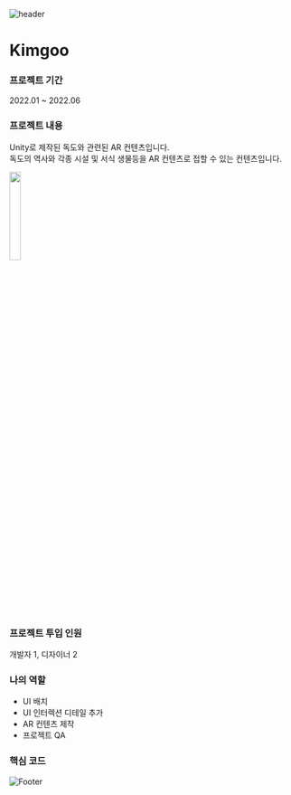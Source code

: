 ![header](https://capsule-render.vercel.app/api?type=waving&color=auto&height=200&section=header&text=Kimgoo&fontSize=60)

# Kimgoo

### 프로젝트 기간
2022.01 ~ 2022.06

### 프로젝트 내용
Unity로 제작된 독도와 관련된 AR 컨텐츠입니다.\
독도의 역사와 각종 시설 및 서식 생물등을 AR 컨텐츠로 접할 수 있는 컨텐츠입니다.

<img width="20%" src="https://user-images.githubusercontent.com/90584581/196046199-d2346e11-0d1c-4296-a13f-05bd8a555c56.jpg"/>

### 프로젝트 투입 인원
개발자 1, 디자이너 2

### 나의 역할
- UI 배치
- UI 인터렉션 디테일 추가
- AR 컨텐츠 제작
- 프로젝트 QA

### 핵심 코드

![Footer](https://capsule-render.vercel.app/api?type=waving&color=auto&height=200&section=footer)
